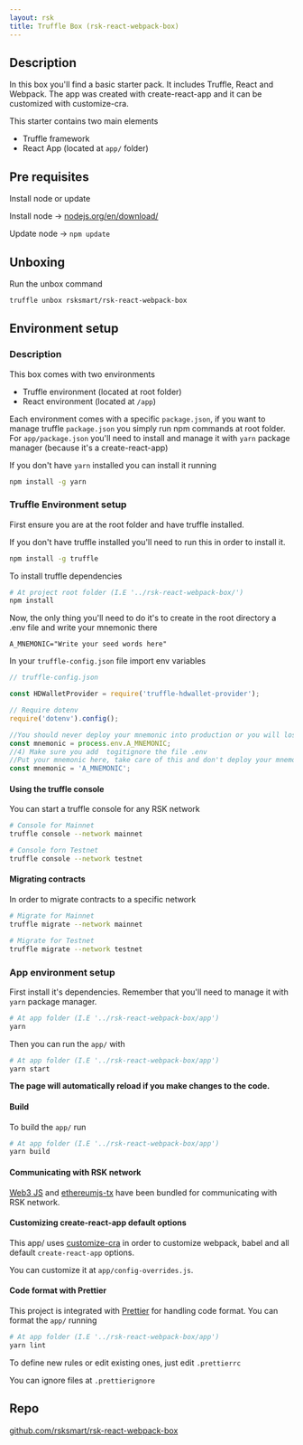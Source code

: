```yaml
---
layout: rsk
title: Truffle Box (rsk-react-webpack-box)
---
```


## Description

In this box you'll find a basic starter pack. It includes Truffle, React and Webpack.
The app was created with create-react-app and it can be customized with customize-cra.

This starter contains two main elements

- Truffle framework 
- React App (located at `app/` folder)

## Pre requisites

Install node or update 

Install node -> [nodejs.org/en/download/](https://nodejs.org/en/download/)

Update node -> `npm update`


## Unboxing

Run the unbox command

```bash
truffle unbox rsksmart/rsk-react-webpack-box
```

## Environment setup

### Description

This box comes with two environments

- Truffle environment (located at root folder)
- React environment (located at `/app`)

Each environment comes with a specific `package.json`, if you want to manage truffle `package.json` you simply run npm commands at root folder. For `app/package.json` you'll need to install and manage it with `yarn` package manager (because it's a create-react-app)

If you don't have `yarn` installed you can install it running 

```bash
npm install -g yarn
```

### Truffle Environment setup

First ensure you are at the root folder and have truffle installed. 

If you don't have truffle installed you'll need to run this in order to install it.

```bash
npm install -g truffle
```

To install truffle dependencies 

```bash
# At project root folder (I.E '../rsk-react-webpack-box/')
npm install
```

Now, the only thing you'll need to do it's to create in the root directory a .env file and write your mnemonic there

```
A_MNEMONIC="Write your seed words here"

```

In your `truffle-config.json` file import env variables 

```javascript
// truffle-config.json

const HDWalletProvider = require('truffle-hdwallet-provider');

// Require dotenv
require('dotenv').config();

//You should never deploy your mnemonic into production or you will lost your crypto!
const mnemonic = process.env.A_MNEMONIC;
//4) Make sure you add  togitignore the file .env 
//Put your mnemonic here, take care of this and don't deploy your mnemonic into production!
const mnemonic = 'A_MNEMONIC';
```

#### Using the truffle console

You can start a truffle console for any RSK network

```bash
# Console for Mainnet
truffle console --network mainnet

# Console forn Testnet
truffle console --network testnet
```

#### Migrating contracts

In order to migrate contracts to a specific network

```bash
# Migrate for Mainnet
truffle migrate --network mainnet

# Migrate for Testnet
truffle migrate --network testnet
```

### App environment setup

First install it's dependencies. Remember that you'll need to manage it with `yarn` package manager.

```bash
# At app folder (I.E '../rsk-react-webpack-box/app')
yarn
```

Then you can run the `app/` with

```bash
# At app folder (I.E '../rsk-react-webpack-box/app')
yarn start
```

**The page will automatically reload if you make changes to the code.**

#### Build

To build the `app/` run 

```bash
# At app folder (I.E '../rsk-react-webpack-box/app')
yarn build
```

#### Communicating with RSK network

[Web3 JS](https://web3js.readthedocs.io) and [ethereumjs-tx](https://github.com/ethereumjs/ethereumjs-tx) have been bundled for communicating with RSK network.

#### Customizing create-react-app default options

This app/ uses [customize-cra](https://github.com/arackaf/customize-cra) in order to customize webpack, babel and all default `create-react-app` options. 

You can customize it at `app/config-overrides.js`.

#### Code format with Prettier

This project is integrated with [Prettier](https://prettier.io/) for handling code format. You can format the `app/` running 

```bash
# At app folder (I.E '../rsk-react-webpack-box/app')
yarn lint
```

To define new rules or edit existing ones, just edit `.prettierrc`

You can ignore files at `.prettierignore`

## Repo

[github.com/rsksmart/rsk-react-webpack-box](https://github.com/rsksmart/rsk-react-webpack-box)
